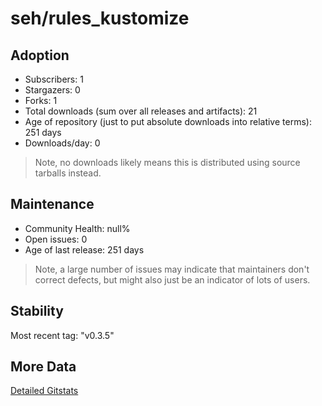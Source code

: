 # seh/rules_kustomize

## Adoption

- Subscribers: 1
- Stargazers: 0
- Forks: 1
- Total downloads (sum over all releases and artifacts): 21
- Age of repository (just to put absolute downloads into relative terms): 251 days
- Downloads/day: 0

> Note, no downloads likely means this is distributed using source tarballs instead.

## Maintenance

- Community Health: null%
- Open issues: 0
- Age of last release: 251 days

> Note, a large number of issues may indicate that maintainers don't correct defects, but might also
> just be an indicator of lots of users.

## Stability

Most recent tag: "v0.3.5"

## More Data

[Detailed Gitstats](/bazel-catalog/gitstats/seh/rules_kustomize)

